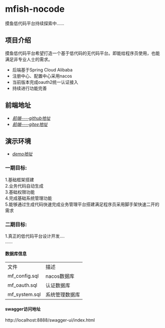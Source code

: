 # mfish-nocode
摸鱼低代码平台持续探索中......
## 项目介绍
摸鱼低代码平台希望打造一个基于低代码的无代码平台。即能给程序员使用，也能满足非专业人士的需求。
* 后端基于Spring Cloud Alibaba
* 注册中心、配置中心采用nacos
* 当前版本完成oauth2统一认证接入
* 持续进行功能完善
## 前端地址
  * *[前端----github地址](https://github.com/mfish-qf/mfish-nocode-view)*
  * *[前端----gitee地址](https://gitee.com/qiufeng9862/mfish-nocode-view)*
## 演示环境
  * *[demo地址](http://app.mfish.com.cn:11119)*

### 一期目标:
1.基础框架搭建  
2.业务代码自动生成  
3.基础权限功能  
4.完成基础系统管理功能  
5.能够通过生成代码快速完成业务管理平台搭建满足程序员采用脚手架快速二开的需求
### 二期目标:
1.真正的低代码平台设计开发....  
......  


#### 数据库信息
<table>
    <tr>
        <td>文件</td>
        <td>描述</td>
    </tr>
    <tr>
        <td>mf_config.sql</td>
        <td>nacos数据库</td>
    </tr>
    <tr>
        <td>mf_oauth.sql</td>
        <td>认证数据库</td>
    </tr>
    <tr>
        <td>mf_system.sql</td>
        <td>系统管理数据库</td>
    </tr>
</table>


#### swagger访问地址
http://localhost:8888/swagger-ui/index.html

